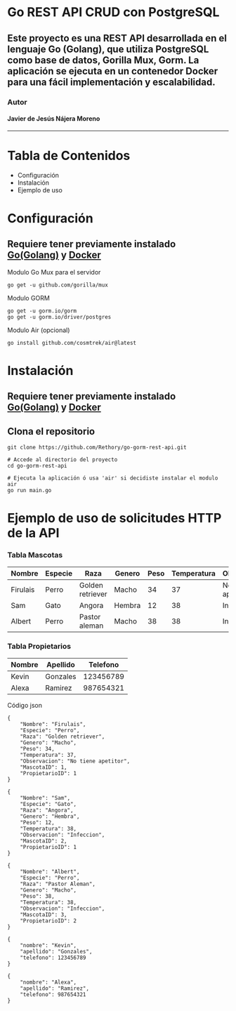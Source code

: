 # Go REST API CRUD con PostgreSQL
Este proyecto es una REST API desarrollada en el lenguaje Go (Golang), que utiliza PostgreSQL como base de datos, Gorilla Mux, Gorm. La aplicación se ejecuta en un contenedor Docker para una fácil implementación y escalabilidad.
---
### Autor
#### Javier de Jesús Nájera Moreno
---
# Tabla de Contenidos
- Configuración
- Instalación
- Ejemplo de uso

# Configuración
Requiere tener previamente instalado [Go(Golang)](https://go.dev) y [Docker](https://www.docker.com/products/docker-desktop/)
---

Modulo Go Mux para el servidor
```
go get -u github.com/gorilla/mux
```
Modulo GORM
```
go get -u gorm.io/gorm
go get -u gorm.io/driver/postgres
```
Modulo Air (opcional)
```
go install github.com/cosmtrek/air@latest
```

# Instalación
Requiere tener previamente instalado [Go(Golang)](https://go.dev) y [Docker](https://www.docker.com/products/docker-desktop/)
---

## Clona el repositorio
```
git clone https://github.com/Rethory/go-gorm-rest-api.git

# Accede al directorio del proyecto
cd go-gorm-rest-api

# Ejecuta la aplicación ó usa 'air' si decidiste instalar el modulo air
go run main.go
```
# Ejemplo de uso de solicitudes HTTP de la API

### Tabla Mascotas

| Nombre      | Especie  | Raza              | Genero  | Peso | Temperatura | Observación        | MascotaID | PropietarioID |
|-------------|----------|-------------------|---------|------|-------------|--------------------|-----------|---------------|
|Firulais     | Perro    | Golden retriever  | Macho   | 34   | 37          | No tiene apetito   | 1         | 1             |
|Sam          | Gato     | Angora            | Hembra  | 12   | 38          | Infección          | 2         | 1             |
|Albert       | Perro    | Pastor aleman     | Macho   | 38   | 38          | Infección          | 3         | 2             | 

### Tabla Propietarios

| Nombre     | Apellido       | Telefono      |
|------------|----------------|---------------|
| Kevin      | Gonzales       | 123456789     |
| Alexa      | Ramirez        | 987654321     |

Código json
```
{
    "Nombre": "Firulais",
    "Especie": "Perro",
    "Raza": "Golden retriever",
    "Genero": "Macho",
    "Peso": 34,
    "Temperatura": 37,
    "Observacion": "No tiene apetitor",
    "MascotaID": 1,
    "PropietarioID": 1
}
```
```
{
    "Nombre": "Sam",
    "Especie": "Gato",
    "Raza": "Angora",
    "Genero": "Hembra",
    "Peso": 12,
    "Temperatura": 38,
    "Observacion": "Infeccion",
    "MascotaID": 2,
    "PropietarioID": 1
}
```
```
{
    "Nombre": "Albert",
    "Especie": "Perro",
    "Raza": "Pastor Aleman",
    "Genero": "Macho",
    "Peso": 38,
    "Temperatura": 38,
    "Observacion": "Infeccion",
    "MascotaID": 3,
    "PropietarioID": 2
}
```
```
{
    "nombre": "Kevin",
    "apellido": "Gonzales",
    "telefono": 123456789
}
```
```
{
    "nombre": "Alexa",
    "apellido": "Ramirez",
    "telefono": 987654321
}
```



